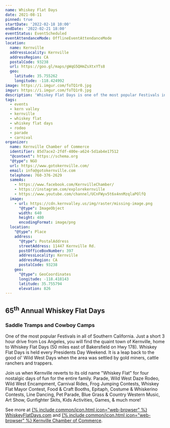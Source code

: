 ```yaml
---
name: Whiskey Flat Days
date: 2021-08-11
pinned: true
startDate: '2022-02-18 10:00'
endDate: '2022-02-21 18:00'
eventStatus: EventScheduled
eventAttendanceMode: OfflineEventAttendanceMode
location:
  name: Kernville
  addressLocality: Kernville
  addressRegion: CA
  postalCode: 93238
  url: https://goo.gl/maps/gWqG5QHmZsXtxYTs8
  geo:
    latitude: 35.755262
    longitude: -118.424992
image: https://i.imgur.com/foTQ1r0.jpg
imgur: https://i.imgur.com/foTQ1r0.jpg
description: 'Whiskey Flat Days is one of the most popular Festivals in all of Southern California.'
tags:
  - events
  - kern valley
  - kernville
  - whiskey flat
  - whiskey flat days
  - rodeo
  - parade
  - carnival
organizer:
  name: Kernville Chamber of Commerce
  identifier: 85d7ace2-2fdf-400e-a624-5d1ab4e17512
  "@context": https://schema.org
  "@type": NGO
  url: https://www.gotokernville.com/
  email: info@gotokernville.com
  telephone: 760-376-2629
  sameAs:
    - https://www.facebook.com/KernvilleChamber/
    - https://instagram.com/explorekernville
    - https://www.youtube.com/channel/UCnFWyv5t6x4nnMzqlaPOlfQ
  image:
    - url: https://cdn.kernvalley.us/img/raster/missing-image.png
      "@type": ImageObject
      width: 640
      height: 480
      encodingFormat: image/png
  location:
    "@type": Place
    address:
      "@type": PostalAddress
      streetAddress: 11447 Kernville Rd.
      postOfficeBoxNumber: 397
      addressLocality: Kernville
      addressRegion: CA
      postalCode: 93238
    geo:
      "@type": GeoCoordinates
      longitude: -118.418143
      latitude: 35.755794
      elevation: 826
---
```

## 65<sup>th</sup> Annual Whiskey Flat Days
### Saddle Tramps and Cowboy Camps

One of the most popular Festivals in all of Southern California.  Just a short
3 hour drive from Los Angeles, you will find the quaint town of Kernville, home
to Whiskey Flat Days (50 miles east of Bakersfield on Hwy 178).  Whiskey Flat Days
is held every Presidents Day Weekend.  It is a leap back to the good ol' Wild West
Days when the area was settled by gold miners, cattle ranchers and trappers.

Join us when Kernville reverts to its old name "Whiskey Flat" for four nostalgic
days of fun for the entire family. Parade, Wild West Daze Rodeo, Wild West Encampment,
Carnival Rides, Frog Jumping Contests, Whiskey Flat Mayor Contest, Food & Craft Booths,
Epitaph, Costume & Whiskerino Contests, Line Dancing, Pet Parade, Blue Grass & Country
Western Music, Art Show, Gunfighter Skits, Kids Activities, Games, & much more!

See more at [{% include common/icon.html icon="web-browser" %} WhiskeyFlatDays.com](https://whiskeyflatdays.com/?utm_source=krv-events&utm_medium=referral)
and [{% include common/icon.html icon="web-browser" %} Kernville Chamber of Commerce](https://www.gotokernville.com/whiskey-flat-days?utm_source=krv-events&utm_medium=referral).
